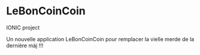 # LeBonCoinCoin

IONIC project

Un nouvelle application LeBonCoinCoin pour remplacer la vielle merde de la dernière màj !!!

